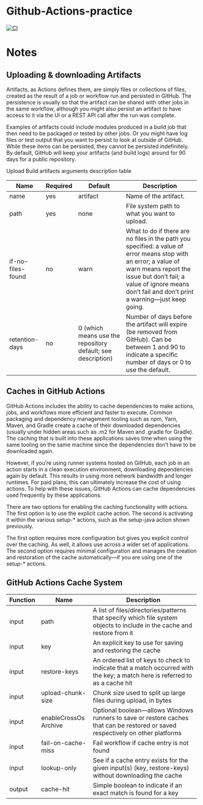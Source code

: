 # Github-Actions-practice

[![CI](https://github.com/sqali/Github-Actions-practice/actions/workflows/basic.yml/badge.svg)](https://github.com/sqali/Github-Actions-practice/actions/workflows/basic.yml)


# Notes

## 

## Uploading & downloading Artifacts

Artifacts, as Actions defines them, are simply files or collections of files, created as the result of a job or workflow run and persisted in GitHub. The persistence is usually so that the artifact can be shared with other jobs in the same workflow, although you might also persist an artifact to have access to it via the UI or a REST API call after the run was complete.

Examples of artifacts could include modules produced in a build job that then need to be packaged or tested by other jobs. Or you might have log files or test output that you want to persist to look at outside of GitHub. While these items can be persisted, they cannot be persisted indefinitely. By default, GitHub will keep your artifacts (and build logs) around for 90 days for a public repository.

Upload Build artifacts arguments description table


| Name              | Required | Default                                     | Description                                                                                                                                                    |
|-------------------|----------|---------------------------------------------|----------------------------------------------------------------------------------------------------------------------------------------------------------------|
| name              | yes      | artifact                                    | Name of the artifact.                                                                                                                                          |
| path              | yes      | none                                        | File system path to what you want to upload.                                                                                                                   |
| if-no-files-found | no       | warn                                        | What to do if there are no files in the path you specified: a value of error means stop with an error; a value of warn means report the issue but don’t fail; a value of ignore means don’t fail and don’t print a warning—just keep going. |
| retention-days    | no       | 0 (which means use the repository default; see description) | Number of days before the artifact will expire (be removed from GitHub). Can be between 1 and 90 to indicate a specific number of days or 0 to use the default.  |


## Caches in GitHub Actions

GitHub Actions includes the ability to cache dependencies to make actions, jobs, and workflows more efficient and faster to execute. Common packaging and dependency management tooling such as npm, Yarn, Maven, and Gradle create a cache of their downloaded dependencies (usually under hidden areas such as .m2 for Maven and .gradle for Gradle). The caching that is built into these applications saves time when using the same tooling on the same machine since the dependencies don’t have to be downloaded again.

However, if you’re using runner systems hosted on GitHub, each job in an action starts in a clean execution environment, downloading dependencies again by default. This results in using more network bandwidth and longer runtimes. For paid plans, this can ultimately increase the cost of using actions. To help with these issues, GitHub Actions can cache dependencies used frequently by these applications.

There are two options for enabling the caching functionality with actions. The first option is to use the explicit cache action. The second is activating it within the various setup-* actions, such as the setup-java action shown previously.

The first option requires more configuration but gives you explicit control over the caching. As well, it allows use across a wider set of applications. The second option requires minimal configuration and manages the creation and restoration of the cache automatically—if you are using one of the setup-* actions.

## GitHub Actions Cache System

| Function   | Name                 | Description                                                                                                                                                        |
|------------|----------------------|--------------------------------------------------------------------------------------------------------------------------------------------------------------------|
| input      | path                 | A list of files/directories/patterns that specify which file system objects to include in the cache and restore from it                                             |
| input      | key                  | An explicit key to use for saving and restoring the cache                                                                                                          |
| input      | restore-keys         | An ordered list of keys to check to indicate that a match occurred with the key; a match here is referred to as a cache hit                                         |
| input      | upload-chunk-size    | Chunk size used to split up large files during upload, in bytes                                                                                                    |
| input      | enableCrossOs​Arch⁠ive | Optional boolean—allows Windows runners to save or restore caches that can be restored or saved respectively on other platforms                                   |
| input      | fail-on-cache-miss   | Fail workflow if cache entry is not found                                                                                                                         |
| input      | lookup-only          | See if a cache entry exists for the given input(s) (key, restore-keys) without downloading the cache                                                               |
| output     | cache-hit            | Simple boolean to indicate if an exact match is found for a key                                                                                                    |
